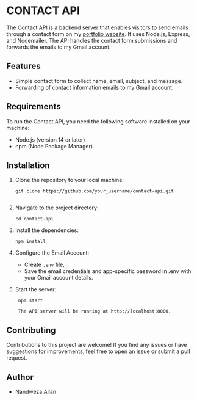 # CONTACT API

The Contact API is a backend server that enables visitors to send emails through a contact form on my [portfolio website](https://nandweza.github.io/allan/). It uses Node.js, Express, and Nodemailer. The API handles the contact form submissions and forwards the emails to my Gmail account.

## Features

- Simple contact form to collect name, email, subject, and message.
- Forwarding of contact information emails to my Gmail account.

## Requirements

To run the Contact API, you need the following software installed on your machine:

- Node.js (version 14 or later)
- npm (Node Package Manager)

## Installation

1. Clone the repository to your local machine:
    ```
    git clone https://github.com/your_username/contact-api.git


2. Navigate to the project directory:
    ```
    cd contact-api

3. Install the dependencies:
    ```
    npm install

4. Configure the Email Account:

    + Create `.env` file,
    + Save the email credentials and app-specific password in .env with your Gmail account details.

5. Start the server:
   ```
    npm start

    The API server will be running at http://localhost:8000.

## Contributing

Contributions to this project are welcome! If you find any issues or have suggestions for improvements, feel free to open an issue or submit a pull request.

## Author
+ Nandweza Allan 
